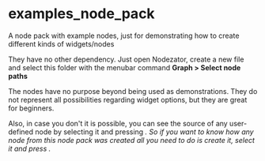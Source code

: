 # examples_node_pack

A node pack with example nodes, just for demonstrating how to create different kinds of widgets/nodes

They have no other dependency. Just open Nodezator, create a new file and select this folder with the menubar command **Graph > Select node paths**

The nodes have no purpose beyond being used as demonstrations. They do not represent all possibilities regarding widget options, but they are great for beginners.

Also, in case you don't it is possible, you can see the source of any user-defined node by selecting it and pressing **<i>**. So if you want to know how any node from this node pack was created all you need to do is create it, select it and press **<i>**.
